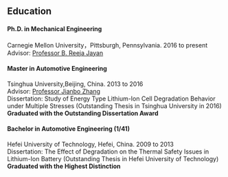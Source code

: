 <section class="thirteen columns" markdown="1">

# Education

#### Ph.D. in Mechanical Engineering
Carnegie Mellon University，Pittsburgh, Pennsylvania. 2016 to present  
Advisor: [Professor B. Reeja Jayan](http://jayanlab.com/)  



#### Master in Automotive Engineering
Tsinghua University,Beijing, China. 2013 to 2016  
Advisor: [Professor Jianbo Zhang](http://thueps.org/html/en/)  
Dissertation: Study of Energy Type Lithium-Ion Cell Degradation Behavior under Multiple Stresses (Outstanding Thesis in Tsinghua University in 2016)  
**Graduated with the Outstanding Dissertation Award**  

#### Bachelor in Automotive Engineering (1/41)
Hefei University of Technology, Hefei, China. 2009 to 2013  
Dissertation: The Effect of Degradation on the Thermal Safety Issues in Lithium-Ion Battery (Outstanding Thesis in Hefei University of Technology)  
**Graduated with the Highest Distinction**  